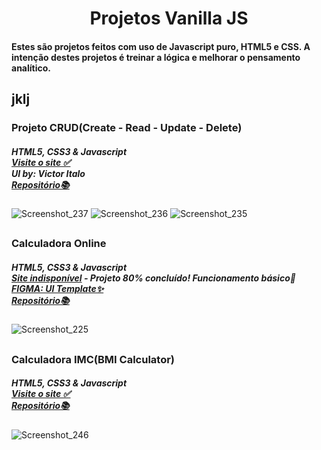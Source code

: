 <div align='center'> <h1><strong>Projetos Vanilla JS</strong></h1>
</div>

#### Estes são projetos feitos com uso de Javascript puro, HTML5 e CSS. A intenção destes projetos é treinar a lógica e melhorar o pensamento analítico. <br>

## jklj
 
 ### Projeto CRUD(Create - Read - Update - Delete)
##### HTML5, CSS3 & Javascript <br>[Visite o site ✅](https://chic-lamington-568bf1.netlify.app/index.html)  <br>UI by: Victor Italo<br> [Repositório📚](https://github.com/Victoritalo/vanillaJS-Projects/tree/main/atividadeCrud)

![Screenshot_237](https://github.com/Victoritalo/victoritalo/assets/108995269/216465a3-a083-4e6d-be88-a7bb84324a5f)
![Screenshot_236](https://github.com/Victoritalo/victoritalo/assets/108995269/aec02beb-8e31-4be1-aba1-d0592faf8de2)
![Screenshot_235](https://github.com/Victoritalo/victoritalo/assets/108995269/21e37fbf-657f-4367-93ac-f73b4f5b841e)

## 

### Calculadora Online<br>
##### HTML5, CSS3 & Javascript <br>[Site indisponível](https://verdant-smakager-20b749.netlify.app/) - Projeto 80% concluído! Funcionamento básico🚧 <br>[FIGMA: UI Template✨](https://www.figma.com/file/RT7ZwzDhLZ8waU1shw2UFL/Calculator-UI-(Community)?node-id=0-1&t=ILKrVBUrAumF7EzR-0)<br> [Repositório📚](https://github.com/Victoritalo/vanillaJS-Projects/tree/main/calculadoraOnline)

![Screenshot_225](https://user-images.githubusercontent.com/108995269/235278920-c2ccb9da-5685-4483-91a1-48fbffc9b6fe.png)

## 

### Calculadora  IMC(BMI Calculator)<br>
##### HTML5, CSS3 & Javascript <br>[Visite o site ✅](https://verdant-smakager-20b749.netlify.app/)  <br> [Repositório📚](https://github.com/Victoritalo/vanillaJS-Projects/tree/main/calculadoraIMC-BMI)
![Screenshot_246](https://github.com/Victoritalo/vanillaJS-Projects/assets/108995269/0d17c995-1414-40a1-ad5b-bd62ab4492c0)

